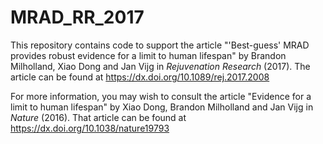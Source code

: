 # MRAD_RR_2017
This repository contains code to support the article "'Best-guess' MRAD provides robust evidence for a limit to human lifespan" by Brandon Milholland, Xiao Dong and Jan Vijg in *Rejuvenation Research* (2017). The article can be found at https://dx.doi.org/10.1089/rej.2017.2008

For more information, you may wish to consult the article "Evidence for a limit to human lifespan" by Xiao Dong, Brandon Milholland and Jan Vijg in *Nature* (2016). That article can be found at https://dx.doi.org/10.1038/nature19793

